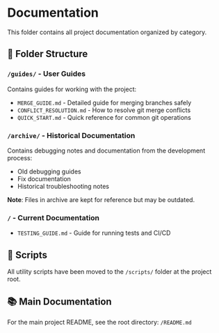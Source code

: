 # Documentation

This folder contains all project documentation organized by category.

## 📁 Folder Structure

### `/guides/` - User Guides
Contains guides for working with the project:
- `MERGE_GUIDE.md` - Detailed guide for merging branches safely
- `CONFLICT_RESOLUTION.md` - How to resolve git merge conflicts
- `QUICK_START.md` - Quick reference for common git operations

### `/archive/` - Historical Documentation
Contains debugging notes and documentation from the development process:
- Old debugging guides
- Fix documentation
- Historical troubleshooting notes

**Note**: Files in archive are kept for reference but may be outdated.

### `/` - Current Documentation
- `TESTING_GUIDE.md` - Guide for running tests and CI/CD

## 🔧 Scripts

All utility scripts have been moved to the `/scripts/` folder at the project root.

## 📚 Main Documentation

For the main project README, see the root directory: `/README.md`

